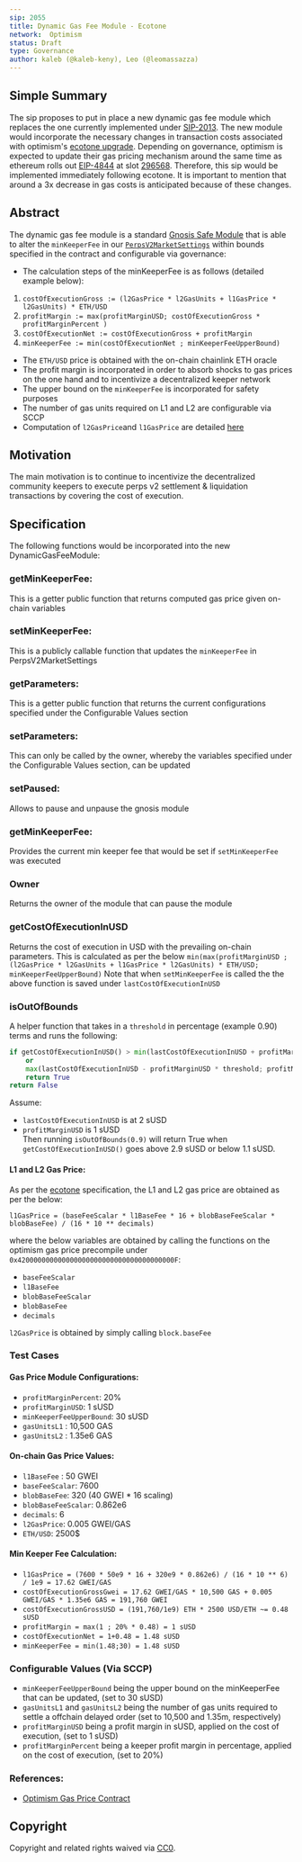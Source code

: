 ```yaml
---
sip: 2055
title: Dynamic Gas Fee Module - Ecotone
network:  Optimism
status: Draft
type: Governance
author: kaleb (@kaleb-keny), Leo (@leomassazza)
---
```


## Simple Summary

The sip proposes to put in place a new dynamic gas fee module which replaces the one currently implemented under [SIP-2013](https://sips.synthetix.io/sips/sip-2013/). The new module would incorporate the necessary changes in transaction costs associated with optimism's [ecotone upgrade](https://docs.optimism.io/stack/transactions/fees#ecotone). Depending on governance, optimism is expected to update their gas pricing mechanism around the same time as ethereum rolls out [EIP-4844](https://www.eip4844.com/) at slot [296568](https://beaconcha.in/slot/8626176). Therefore, this sip would be implemented immediately following ecotone. It is important to mention that around a 3x decrease in gas costs is anticipated because of these changes.

## Abstract

<!--A short (~200 word) description of the proposed change, the abstract should clearly describe the proposed change. This is what *will* be done if the SIP is implemented, not *why* it should be done or *how* it will be done. If the SIP proposes deploying a new contract, write, "we propose to deploy a new contract that will do x".-->

The dynamic gas fee module is a standard [Gnosis Safe Module](https://help.safe.global/en/articles/4934378-what-is-a-module) that is able to alter the `minKeeperFee` in our [`PerpsV2MarketSettings`](https://optimistic.etherscan.io/address/0x649F44CAC3276557D03223Dbf6395Af65b11c11c) within bounds specified in the contract and configurable via governance:
- The calculation steps of the minKeeperFee is as follows (detailed example below):
 1) `costOfExecutionGross := (l2GasPrice * l2GasUnits + l1GasPrice * l2GasUnits) * ETH/USD`
 2) `profitMargin := max(profitMarginUSD; costOfExecutionGross * profitMarginPercent )`
 3) `costOfExecutionNet := costOfExecutionGross + profitMargin`
 4) `minKeeperFee := min(costOfExecutionNet ; minKeeperFeeUpperBound)`
- The `ETH/USD` price is obtained with the on-chain chainlink ETH oracle
- The profit margin is incorporated in order to absorb shocks to gas prices on the one hand and to incentivize a decentralized keeper network
- The  upper bound on the `minKeeperFee` is incorporated for safety purposes
- The number of gas units required on L1 and L2 are configurable via SCCP
- Computation of `l2GasPrice`and `l1GasPrice` are detailed [here](#on-chain-gas-price-values)

## Motivation

The main motivation is to continue to incentivize the decentralized community keepers to execute perps v2 settlement & liquidation transactions by covering the cost of execution.

## Specification

The following functions would be incorporated into the new DynamicGasFeeModule:

### getMinKeeperFee:
This is a getter public function that returns computed gas price given on-chain variables

### setMinKeeperFee:
This is a publicly callable function that updates the `minKeeperFee` in PerpsV2MarketSettings

### getParameters:
This is a getter public function that returns the current configurations specified under the  Configurable Values section

### setParameters:
This can only be called by the owner, whereby the variables specified under the Configurable Values section, can be updated

### setPaused:
Allows to pause and unpause the gnosis module

### getMinKeeperFee:
Provides the current min keeper fee that would be set if `setMinKeeperFee` was executed

### Owner
Returns the owner of the module that can pause the module

### getCostOfExecutionInUSD
Returns the cost of execution in USD with the prevailing on-chain parameters. This is calculated as per the below
`min(max(profitMarginUSD ; (l2GasPrice * l2GasUnits + l1GasPrice * l2GasUnits) * ETH/USD; minKeeperFeeUpperBound)`
Note that when `setMinKeeperFee` is called  the the above function is saved under `lastCostOfExecutionInUSD`

### isOutOfBounds
A helper function that takes in a `threshold` in percentage (example 0.90) terms and runs the following:

```py
if getCostOfExecutionInUSD() > min(lastCostOfExecutionInUSD + profitMarginUSD * threshold; minKeeperFeeUpperBound) > 0 
    or
    max(lastCostOfExecutionInUSD - profitMarginUSD * threshold; profitMarginUSD) > getCostOfExecutionInUSD() >:
    return True
return False
``` 
Assume:
- `lastCostOfExecutionInUSD` is at 2 sUSD 
- `profitMarginUSD` is 1 sUSD  
Then running `isOutOfBounds(0.9)` will return True  when `getCostOfExecutionInUSD()` goes above 2.9 sUSD or below  1.1 sUSD.


#### L1 and L2 Gas Price:
As per the [ecotone](https://docs.optimism.io/stack/transactions/fees#ecotone) specification, the L1 and L2 gas price are obtained as per the below:

`l1GasPrice = (baseFeeScalar * l1BaseFee * 16 + blobBaseFeeScalar * blobBaseFee) / (16 * 10 ** decimals)`

where the below variables are obtained by calling the functions on the optimism gas price precompile under `0x420000000000000000000000000000000000000F`:

- `baseFeeScalar` 
- `l1BaseFee`
- `blobBaseFeeScalar`
- `blobBaseFee` 
- `decimals`

`l2GasPrice` is obtained by simply calling `block.baseFee`

### Test Cases

#### Gas Price Module Configurations:
- `profitMarginPercent`: 20%
- `profitMarginUSD`: 1 sUSD
- `minKeeperFeeUpperBound`: 30 sUSD
- `gasUnitsL1` : 10,500 GAS
- `gasUnitsL2` : 1.35e6 GAS

#### On-chain Gas Price Values:
- `l1BaseFee` : 50 GWEI 
- `baseFeeScalar`: 7600
- `blobBaseFee`: 320 (40 GWEI * 16 scaling)
- `blobBaseFeeScalar`: 0.862e6
- `decimals`: 6
- `l2GasPrice`: 0.005 GWEI/GAS
- `ETH/USD`: 2500$

#### Min Keeper Fee Calculation:
- `l1GasPrice = (7600 * 50e9 * 16 + 320e9 * 0.862e6) / (16 * 10 ** 6) / 1e9 = 17.62 GWEI/GAS`
- `costOfExecutionGrossGwei = 17.62 GWEI/GAS * 10,500 GAS + 0.005 GWEI/GAS * 1.35e6 GAS = 191,760 GWEI`
- `costOfExecutionGrossUSD = (191,760/1e9) ETH * 2500 USD/ETH ~= 0.48 sUSD`
- `profitMargin = max(1 ; 20% * 0.48) = 1 sUSD`
- `costOfExecutionNet = 1+0.48 = 1.48 sUSD`
- `minKeeperFee = min(1.48;30) = 1.48 sUSD`

### Configurable Values (Via SCCP)

- `minKeeperFeeUpperBound` being the upper bound on the minKeeperFee that can be updated, (set to 30 sUSD)
- `gasUnitsL1` and `gasUnitsL2` being the number of gas units required to settle a offchain delayed order (set to 10,500 and 1.35m, respectively)
- `profitMarginUSD` being a profit margin in sUSD, applied on the cost of execution, (set to 1 sUSD)
- `profitMarginPercent` being a keeper profit margin in percentage, applied on the cost of execution, (set to 20%)

### References:
- [Optimism Gas Price Contract](https://vscode.blockscan.com/optimism-testnet/0xb528d11cc114e026f138fe568744c6d45ce6da7a)


## Copyright

Copyright and related rights waived via [CC0](https://creativecommons.org/publicdomain/zero/1.0/).
